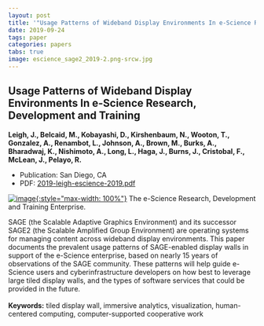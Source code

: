 ```yaml
---
layout: post
title: '"Usage Patterns of Wideband Display Environments In e-Science Research, Development and Training"'
date: 2019-09-24
tags: paper
categories: papers
tabs: true
image: escience_sage2_2019-2.png-srcw.jpg
---
```


## Usage Patterns of Wideband Display Environments In e-Science Research, Development and Training
**Leigh, J., Belcaid, M., Kobayashi, D., Kirshenbaum, N., Wooton, T., Gonzalez, A., Renambot, L., Johnson, A., Brown, M., Burks, A., Bharadwaj, K., Nishimoto, A., Long, L., Haga, J., Burns, J., Cristobal, F., McLean, J., Pelayo, R.**
- Publication: San Diego, CA
- PDF: [2019-leigh-escience-2019.pdf](/documents/2019-leigh-escience-2019.pdf)


[![image](https://www.evl.uic.edu/output/originals/escience_sage2_2019-2.png-srcw.jpg){:style="max-width: 100%"}](https://www.evl.uic.edu/output/originals/escience_sage2_2019-2.png-srcw.jpg)
The e-Science Research, Development and Training Enterprise.

SAGE (the Scalable Adaptive Graphics Environment) and its successor SAGE2 (the Scalable Amplified Group Environment) are operating systems for managing content across wideband display environments. This paper documents the prevalent usage patterns of SAGE-enabled display walls in support of the e-Science enterprise, based on nearly 15 years of observations of the SAGE community. These patterns will help guide e-Science users and cyberinfrastructure developers on how best to leverage large tiled display walls, and the types of software services that could be provided in the future.<br><br>
<strong>Keywords:</strong> tiled display wall, immersive analytics, visualization, human-centered computing, computer-supported cooperative work